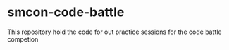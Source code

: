 # smcon-code-battle
This repository hold the code for out practice sessions for the code battle competion
